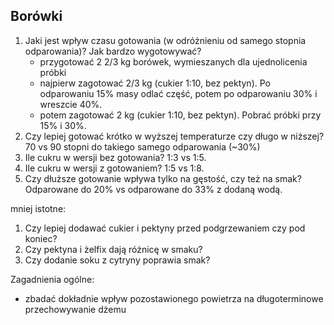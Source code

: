 Borówki
-------

1. Jaki jest wpływ czasu gotowania (w odróżnieniu od samego stopnia
   odparowania)? Jak bardzo wygotowywać?
   - przygotować 2 2/3 kg borówek, wymieszanych dla ujednolicenia próbki
   - najpierw zagotować 2/3 kg (cukier 1:10, bez pektyn). Po odparowaniu 15%
     masy odlać część, potem po odparowaniu 30% i wreszcie 40%.
   - potem zagotować 2 kg (cukier 1:10, bez pektyn). Pobrać próbki przy 15% i
     30%.
1. Czy lepiej gotować krótko w wyższej temperaturze czy długo w niższej? 70 vs
   90 stopni do takiego samego odparowania (~30%)
1. Ile cukru w wersji bez gotowania? 1:3 vs 1:5.
1. Ile cukru w wersji z gotowaniem? 1:5 vs 1:8.
1. Czy dłuższe gotowanie wpływa tylko na gęstość, czy też na smak? Odparowane
   do 20% vs odparowane do 33% z dodaną wodą.

mniej istotne:

1. Czy lepiej dodawać cukier i pektyny przed podgrzewaniem czy pod koniec?
1. Czy pektyna i żelfix dają różnicę w smaku?
1. Czy dodanie soku z cytryny poprawia smak?

Zagadnienia ogólne:

- zbadać dokładnie wpływ pozostawionego powietrza na długoterminowe
  przechowywanie dżemu
